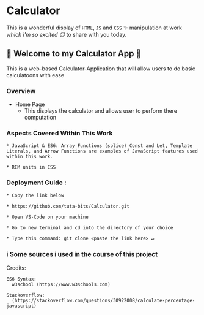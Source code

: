 # Calculator

This is a wonderful display of `HTML`, `JS` and `CSS` :sparkles: manipulation at work <br>
*which i'm so excited :blush:* to share with you today.

## :tulip: Welcome to my Calculator App :tulip:

This is a web-based Calculator-Application that will allow users to do basic calculatoons with ease <br>

### Overview

* Home Page
  * This displays the calculator and allows user to perform there computation



### Aspects Covered Within This Work
	
	* JavaScript & ES6: Array Functions (splice) Const and Let, Template Literals, and Arrow Functions are examples of JavaScript features used within this work.
	
	* REM units in CSS
	
### Deployment Guide :
	* Copy the link below
	
	* https://github.com/tuta-bits/Calculator.git
	
	* Open VS-Code on your machine
	
	* Go to new terminal and cd into the directory of your choice
	
	* Type this command: git clone <paste the link here> ↵

### :information_source: Some sources i used in the course of this project

Credits:

	ES6 Syntax:
	  w3school (https://www.w3schools.com)
	  
	Stackoverflow:
	  (https://stackoverflow.com/questions/30922008/calculate-percentage-javascript)

